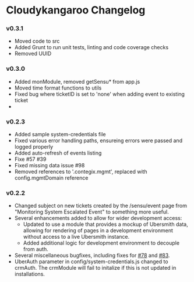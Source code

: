 # Cloudykangaroo Changelog

### v0.3.1

- Moved code to src
- Added Grunt to run unit tests, linting and code coverage checks
- Removed UUID

### v0.3.0

- Added monModule, removed getSensu* from app.js
- Moved time format functions to utils
- Fixed bug where ticketID is set to 'none' when adding event to existing ticket
- 
### v0.2.3

- Added sample system-credentials file
- Fixed various error handling paths, ensureing errors were passed and logged properly
- Added auto-refresh of events listing
- Fixe #57 #39
- Fixed missing data issue #98
- Removed references to '.contegix.mgmt', replaced with config.mgmtDomain reference

### v0.2.2


- Changed subject on new tickets created by the /sensu/event page from "Monitoring System Escalated Event" to something more useful.
- Several enhancements added to allow for wider development access:
  - Updated to use a module that provides a mockup of Ubersmith data, allowing for rendering of pages in a development environment without access to a live Ubersmith instance.
  - Added additional logic for development environment to decouple from auth.
- Several miscellaneous bugfixes, including fixes for [#78](https://github.com/CloudyKangaroo/cloudykangaroo/issues/78) and [#83](https://github.com/CloudyKangaroo/cloudykangaroo/issues/83).
- UberAuth parameter in config/system-credentials.js changed to crmAuth. The crmModule will fail to initalize if this is not updated in installations.
